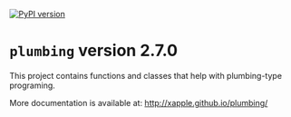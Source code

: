[![PyPI version](https://badge.fury.io/py/plumbing.svg)](https://badge.fury.io/py/plumbing)

# `plumbing` version 2.7.0

This project contains functions and classes that help with plumbing-type programing.

More documentation is available at:
<http://xapple.github.io/plumbing/>